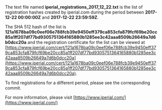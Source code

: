 The text file named **iperial_registrations_2017_12_22.txt** is the list of registration hashes created by iperial.com during the period between **2017-12-22 00:00:00Z** and **2017-12-22 23:59:59Z**.

The SHA 512 hash of the list is **121a1678ba09c0eef06e788fcb39e9450eff379ca853cfa879fcf69be20cc85a1ff207df77bd9305751364165880b1285ee3c42aaa8509b26649a7d6b0dcc20a** and the registration certificate for the list can be viewed at [https://www.iperial.com/cert/121a1678ba09c0eef06e788fcb39e9450eff379ca853cfa879fcf69be20cc85a1ff207df77bd9305751364165880b1285ee3c42aaa8509b26649a7d6b0dcc20a](https://www.iperial.com/cert/121a1678ba09c0eef06e788fcb39e9450eff379ca853cfa879fcf69be20cc85a1ff207df77bd9305751364165880b1285ee3c42aaa8509b26649a7d6b0dcc20a).

To find registrations for a different period, please see the corresponding commit.

For more information, please visit [https://www.iperial.com/](https://www.iperial.com/)
